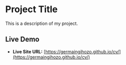 # Project Title

This is a description of my project.

## Live Demo
- **Live Site URL:** [https://germaingihozo.github.io/cv/](https://germaingihozo.github.io/cv/)